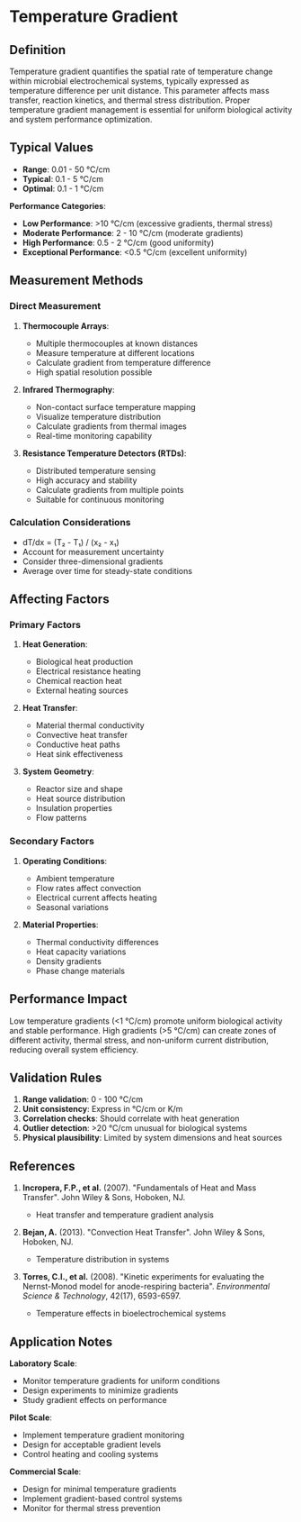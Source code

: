 <!--
Parameter ID: temperature_gradient
Category: physical
Generated: 2025-01-16T12:08:00.000Z
-->

# Temperature Gradient

## Definition

Temperature gradient quantifies the spatial rate of temperature change within
microbial electrochemical systems, typically expressed as temperature difference
per unit distance. This parameter affects mass transfer, reaction kinetics, and
thermal stress distribution. Proper temperature gradient management is essential
for uniform biological activity and system performance optimization.

## Typical Values

- **Range**: 0.01 - 50 °C/cm
- **Typical**: 0.1 - 5 °C/cm
- **Optimal**: 0.1 - 1 °C/cm

**Performance Categories**:

- **Low Performance**: >10 °C/cm (excessive gradients, thermal stress)
- **Moderate Performance**: 2 - 10 °C/cm (moderate gradients)
- **High Performance**: 0.5 - 2 °C/cm (good uniformity)
- **Exceptional Performance**: <0.5 °C/cm (excellent uniformity)

## Measurement Methods

### Direct Measurement

1. **Thermocouple Arrays**:
   - Multiple thermocouples at known distances
   - Measure temperature at different locations
   - Calculate gradient from temperature difference
   - High spatial resolution possible

2. **Infrared Thermography**:
   - Non-contact surface temperature mapping
   - Visualize temperature distribution
   - Calculate gradients from thermal images
   - Real-time monitoring capability

3. **Resistance Temperature Detectors (RTDs)**:
   - Distributed temperature sensing
   - High accuracy and stability
   - Calculate gradients from multiple points
   - Suitable for continuous monitoring

### Calculation Considerations

- dT/dx = (T₂ - T₁) / (x₂ - x₁)
- Account for measurement uncertainty
- Consider three-dimensional gradients
- Average over time for steady-state conditions

## Affecting Factors

### Primary Factors

1. **Heat Generation**:
   - Biological heat production
   - Electrical resistance heating
   - Chemical reaction heat
   - External heating sources

2. **Heat Transfer**:
   - Material thermal conductivity
   - Convective heat transfer
   - Conductive heat paths
   - Heat sink effectiveness

3. **System Geometry**:
   - Reactor size and shape
   - Heat source distribution
   - Insulation properties
   - Flow patterns

### Secondary Factors

1. **Operating Conditions**:
   - Ambient temperature
   - Flow rates affect convection
   - Electrical current affects heating
   - Seasonal variations

2. **Material Properties**:
   - Thermal conductivity differences
   - Heat capacity variations
   - Density gradients
   - Phase change materials

## Performance Impact

Low temperature gradients (<1 °C/cm) promote uniform biological activity and
stable performance. High gradients (>5 °C/cm) can create zones of different
activity, thermal stress, and non-uniform current distribution, reducing overall
system efficiency.

## Validation Rules

1. **Range validation**: 0 - 100 °C/cm
2. **Unit consistency**: Express in °C/cm or K/m
3. **Correlation checks**: Should correlate with heat generation
4. **Outlier detection**: >20 °C/cm unusual for biological systems
5. **Physical plausibility**: Limited by system dimensions and heat sources

## References

1. **Incropera, F.P., et al.** (2007). "Fundamentals of Heat and Mass Transfer".
   John Wiley & Sons, Hoboken, NJ.
   - Heat transfer and temperature gradient analysis

2. **Bejan, A.** (2013). "Convection Heat Transfer". John Wiley & Sons, Hoboken,
   NJ.
   - Temperature distribution in systems

3. **Torres, C.I., et al.** (2008). "Kinetic experiments for evaluating the
   Nernst-Monod model for anode-respiring bacteria". _Environmental Science &
   Technology_, 42(17), 6593-6597.
   - Temperature effects in bioelectrochemical systems

## Application Notes

**Laboratory Scale**:

- Monitor temperature gradients for uniform conditions
- Design experiments to minimize gradients
- Study gradient effects on performance

**Pilot Scale**:

- Implement temperature gradient monitoring
- Design for acceptable gradient levels
- Control heating and cooling systems

**Commercial Scale**:

- Design for minimal temperature gradients
- Implement gradient-based control systems
- Monitor for thermal stress prevention
